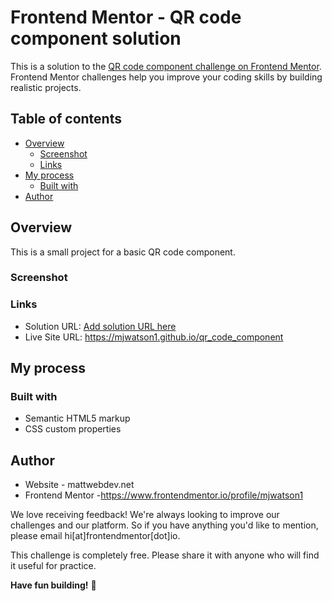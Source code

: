 
# Frontend Mentor - QR code component solution
This is a solution to the [QR code component challenge on Frontend Mentor](https://www.frontendmentor.io/challenges/qr-code-component-iux_sIO_H). Frontend Mentor challenges help you improve your coding skills by building realistic projects. 

## Table of contents
- [Overview](#overview)
  - [Screenshot](#screenshot)
  - [Links](#links)
- [My process](#my-process)
  - [Built with](#built-with)
- [Author](#author)

## Overview
This is a small project for a basic QR code component. 
### Screenshot


### Links

- Solution URL: [Add solution URL here](https://your-solution-url.com)
- Live Site URL: https://mjwatson1.github.io/qr_code_component

## My process

### Built with

- Semantic HTML5 markup
- CSS custom properties

## Author

- Website - mattwebdev.net
- Frontend Mentor -https://www.frontendmentor.io/profile/mjwatson1



We love receiving feedback! We're always looking to improve our challenges and our platform. So if you have anything you'd like to mention, please email hi[at]frontendmentor[dot]io.

This challenge is completely free. Please share it with anyone who will find it useful for practice.

**Have fun building!** 🚀
